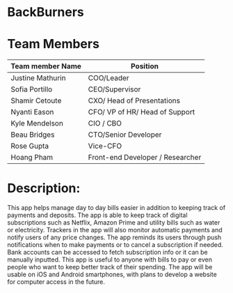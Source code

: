 # BackBurners

# Team Members

| Team member Name         |   Position   |     
| ---                      | --- |
Justine Mathurin           |   COO/Leader  
Sofia Portillo             |   CEO/Supervisor 
Shamir Cetoute | CXO/ Head of Presentations
Nyanti Eason   | CFO/ VP of HR/ Head of Support
Kyle Mendelson  | CIO / CBO
Beau Bridges |  CTO/Senior Developer
Rose Gupta  | Vice-CFO
Hoang Pham  | Front-end Developer / Researcher

# Description: 
This app helps manage day to day bills easier in addition to keeping track of payments and deposits. The app is able to keep track of digital subscriptions such as Netflix, Amazon Prime and utility bills such as water or electricity. Trackers in the app will also monitor automatic payments and notify users of any price changes. The app reminds its users through push notifications when to make payments or to cancel a subscription if needed. Bank accounts can be accessed to fetch subscription info or it can be manually inputted. This app is useful to anyone with bills to pay or even people who want to keep better track of their spending. The app will be usable on iOS and Android smartphones, with plans to develop a website for computer access in the future. 
